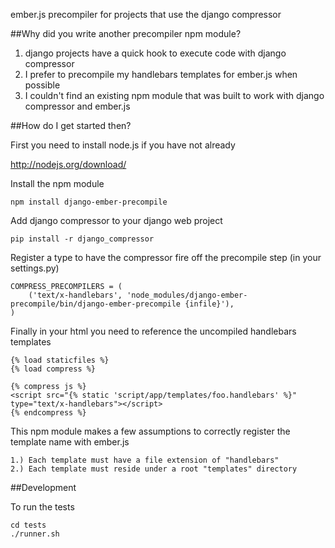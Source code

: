 
ember.js precompiler for projects that use the django compressor

##Why did you write another precompiler npm module?

1. django projects have a quick hook to execute code with django compressor
2. I prefer to precompile my handlebars templates for ember.js when possible
3. I couldn't find an existing npm module that was built to work with django compressor and ember.js

##How do I get started then?

First you need to install node.js if you have not already

http://nodejs.org/download/

Install the npm module

    npm install django-ember-precompile

Add django compressor to your django web project

    pip install -r django_compressor

Register a type to have the compressor fire off the precompile step (in your settings.py)

    COMPRESS_PRECOMPILERS = (
        ('text/x-handlebars', 'node_modules/django-ember-precompile/bin/django-ember-precompile {infile}'),
    )

Finally in your html you need to reference the uncompiled handlebars templates

    {% load staticfiles %}
    {% load compress %}

    {% compress js %}
    <script src="{% static 'script/app/templates/foo.handlebars' %}" type="text/x-handlebars"></script>
    {% endcompress %}

This npm module makes a few assumptions to correctly register the template name with ember.js

    1.) Each template must have a file extension of "handlebars"
    2.) Each template must reside under a root "templates" directory

##Development

To run the tests

    cd tests
    ./runner.sh
